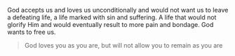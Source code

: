God accepts us and loves us unconditionally and would not want us to leave a defeating life, a life marked with sin and suffering. A life that would not glorify Him and would eventually result to more pain and bondage. God wants to free us.

> God loves you as you are, but will not allow you to remain as you are